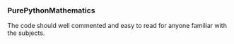 ### PurePythonMathematics
The code should well commented and easy to read for anyone familiar with the subjects.
